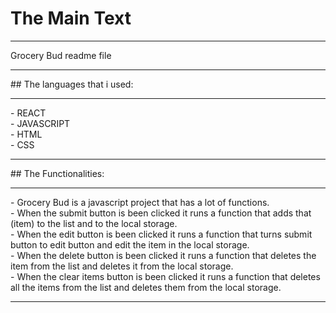 # The Main Text
<hr>
Grocery Bud readme file
<hr>
## The languages that i used:
<hr>
- REACT <br>
- JAVASCRIPT<br>
- HTML<br>
- CSS<br>
<hr>
## The Functionalities:
<hr>
- Grocery Bud is a javascript project that has a lot of functions.<br>
- When the submit button is been clicked it runs a function that adds that (item) to the list and to the local storage.<br>
- When the edit button is been clicked it runs a function that turns submit button to edit button and edit the item in the local storage.<br>
- When the delete button is been clicked it runs a function that deletes the item from the list and deletes it from the local storage.<br>
- When the clear items button is been clicked it runs a function that deletes all the items from the list and deletes them from the local storage.<br>
<hr>
